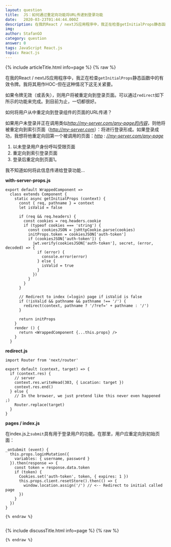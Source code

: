 ```yaml
---
layout: question
title:  JS：如何通过重定向功能将URL传递到登录功能
date:   2020-03-23T01:44:44.000Z
description: 在我的React / nextJS应用程序中，我正在检查getInitialProps静态函数中的有效令牌。我将其用作HOC-但在这种情况下这无关紧要。...
img: 
author: StafanGO
category: question
answer: 0
tags: JavaScript React.js
topic: React.js
---
```

<div class="article-root">
  <div class="article">
    {% include articleTitle.html info=page %}
    {% raw %}
    <div class="article-content"><p><font style="vertical-align: inherit;"><font style="vertical-align: inherit;">在我的React / nextJS应用程序中，我正在检查</font></font><code>getInitialProps</code><font style="vertical-align: inherit;"><font style="vertical-align: inherit;">静态函数中</font><font style="vertical-align: inherit;">的有效令牌</font><font style="vertical-align: inherit;">。</font><font style="vertical-align: inherit;">我将其用作HOC-但在这种情况下这无关紧要。</font></font></p>

<p><font style="vertical-align: inherit;"><font style="vertical-align: inherit;">如果令牌无效（或丢失），则用户将被重定向到登录页面。</font><font style="vertical-align: inherit;">可以通过</font></font><code>redirect</code><font style="vertical-align: inherit;"><font style="vertical-align: inherit;">如下所示</font><font style="vertical-align: inherit;">的</font><font style="vertical-align: inherit;">功能</font><font style="vertical-align: inherit;">来完成</font><font style="vertical-align: inherit;">。</font><font style="vertical-align: inherit;">到目前为止，一切都很好。</font></font></p>

<p><font style="vertical-align: inherit;"><font style="vertical-align: inherit;">如何将用户从中重定向到登录组件的页面的URL传递？</font></font></p>

<p><font style="vertical-align: inherit;"><font style="vertical-align: inherit;">如果用户未登录并正在调用类似</font></font><em><a href="http://my-server.com/any-page" rel="noreferrer"><font style="vertical-align: inherit;"><font style="vertical-align: inherit;">http://my-server.com/any-page的内容</font></font></a></em><font style="vertical-align: inherit;"><font style="vertical-align: inherit;">，则他将被重定向到索引页面（</font></font><em><a href="http://my-server.com" rel="noreferrer"><font style="vertical-align: inherit;"><font style="vertical-align: inherit;">http://my-server.com</font></font></a></em><font style="vertical-align: inherit;"><font style="vertical-align: inherit;">）：将进行登录形成。</font><font style="vertical-align: inherit;">如果登录成功，我想将他重定向回第一个被调用的页面：</font><em><a href="http://my-server.com/any-page" rel="noreferrer"><font style="vertical-align: inherit;">http</font></a></em><font style="vertical-align: inherit;"> : </font></font><em><a href="http://my-server.com/any-page" rel="noreferrer"><font style="vertical-align: inherit;"><font style="vertical-align: inherit;">//my-server.com/any-page</font></font></a></em></p>

<ol>
<li><font style="vertical-align: inherit;"><font style="vertical-align: inherit;">以未登录用户身份呼叫受限页面</font></font></li>
<li><font style="vertical-align: inherit;"><font style="vertical-align: inherit;">重定向到索引登录页面</font></font></li>
<li><font style="vertical-align: inherit;"><font style="vertical-align: inherit;">登录后重定向到页面1。</font></font></li>
</ol>

<p><font style="vertical-align: inherit;"><font style="vertical-align: inherit;">我不知道如何将此信息传递给登录功能...</font></font></p>

<p><strong><font style="vertical-align: inherit;"><font style="vertical-align: inherit;">with-server-props.js</font></font></strong></p>

<pre><code>export default WrappedComponent =&gt;<font></font>
  class extends Component {<font></font>
    static async getInitialProps (context) {<font></font>
      const { req, pathname } = context<font></font>
      let isValid = false<font></font>
<font></font>
      if (req &amp;&amp; req.headers) {<font></font>
        const cookies = req.headers.cookie<font></font>
        if (typeof cookies === 'string') {<font></font>
          const cookiesJSON = jsHttpCookie.parse(cookies)<font></font>
          initProps.token = cookiesJSON['auth-token']<font></font>
          if (cookiesJSON['auth-token']) {<font></font>
            jwt.verify(cookiesJSON['auth-token'], secret, (error, decoded) =&gt; {<font></font>
              if (error) {<font></font>
                console.error(error)<font></font>
              } else {<font></font>
                isValid = true<font></font>
              }<font></font>
            })<font></font>
          }<font></font>
        }<font></font>
      }<font></font>
<font></font>
      // Redirect to index (=login) page if isValid is false<font></font>
      if (!isValid &amp;&amp; pathname &amp;&amp; pathname !== '/') {<font></font>
        redirect(context, pathname ? '/?ref=' + pathname : '/')<font></font>
      }<font></font>
<font></font>
      return initProps<font></font>
    }<font></font>
    render () {<font></font>
      return &lt;WrappedComponent {...this.props} /&gt;<font></font>
    }<font></font>
  }<font></font>
</code></pre>

<p><strong><font style="vertical-align: inherit;"><font style="vertical-align: inherit;">redirect.js</font></font></strong></p>

<pre><code>import Router from 'next/router'<font></font>
<font></font>
export default (context, target) =&gt; {<font></font>
  if (context.res) {<font></font>
    // server<font></font>
    context.res.writeHead(303, { Location: target })<font></font>
    context.res.end()<font></font>
  } else {<font></font>
    // In the browser, we just pretend like this never even happened ;)<font></font>
    Router.replace(target)<font></font>
  }<font></font>
}<font></font>
</code></pre>

<p><strong><font style="vertical-align: inherit;"><font style="vertical-align: inherit;">pages / index.js</font></font></strong></p>

<p><font style="vertical-align: inherit;"><font style="vertical-align: inherit;">在index.js上</font></font><code>submit</code><font style="vertical-align: inherit;"><font style="vertical-align: inherit;">具有用于登录用户</font><font style="vertical-align: inherit;">的</font><font style="vertical-align: inherit;">功能。</font><font style="vertical-align: inherit;">在那里，用户应重定向到初始页面：</font></font></p>

<pre><code>_onSubmit (event) {<font></font>
  this.props.loginMutation({<font></font>
    variables: { username, password }<font></font>
  }).then(response =&gt; {<font></font>
    const token = response.data.token<font></font>
    if (token) {<font></font>
      Cookies.set('auth-token', token, { expires: 1 })<font></font>
      this.props.client.resetStore().then(() =&gt; {<font></font>
        window.location.assign('/') // &lt;-- Redirect to initial called page<font></font>
      })<font></font>
    }<font></font>
  })<font></font>
}<font></font>
</code></pre></div>
    {% endraw %}
  </div>
  <p style="height: 0;width:0;overflow: hidden;"> 第2613篇《JS：如何通过重定向功能将URL传递到登录功能》来自Winter(https://github.com/aiyld/aiyld.github.io)的站点</p>
  <div class="discuss-wrapper">
    {% include discussTitle.html info=page %}
    {% raw %}
    
    {% endraw %}
  </div>
<div>
